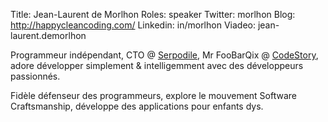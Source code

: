 Title: Jean-Laurent de Morlhon
Roles: speaker
Twitter: morlhon
Blog: http://happycleancoding.com/
Linkedin: in/morlhon
Viadeo: jean-laurent.demorlhon

Programmeur indépendant, CTO @ [Serpodile][1], Mr FooBarQix @ [CodeStory][2], adore développer simplement & intelligemment avec des développeurs passionnés. 

Fidèle défenseur des programmeurs, explore le mouvement Software Craftsmanship, développe des applications pour enfants dys.

[1]: http://serpodile.com/ "Serpodile"
[2]: http://code-story.net/ "CodeStory"
